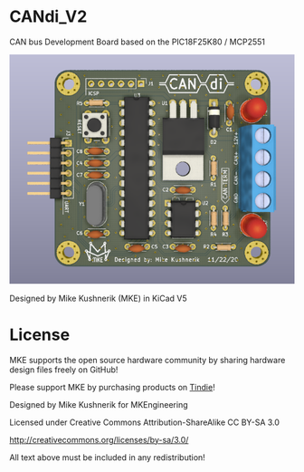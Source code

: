 # CANdi_V2
CAN bus Development Board based on the PIC18F25K80 / MCP2551

![PCB ISO](Images/CANdi_2_iso.png)


Designed by Mike Kushnerik (MKE) in KiCad V5

# License

MKE supports the open source hardware community by sharing hardware design files freely on GitHub!

Please support MKE by purchasing products on [Tindie](https://www.tindie.com/stores/mkengineering/)!

Designed by Mike Kushnerik for MKEngineering

Licensed under Creative Commons Attribution-ShareAlike CC BY-SA 3.0

http://creativecommons.org/licenses/by-sa/3.0/

All text above must be included in any redistribution!
